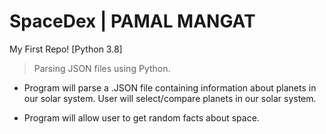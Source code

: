 # SpaceDex | PAMAL MANGAT 

My First Repo! 
[Python 3.8]
> Parsing JSON files using Python. 

* Program will parse a .JSON file containing information about planets in our solar system. 
  User will select/compare planets in our solar system.
  
* Program will allow user to get random facts about space. 



